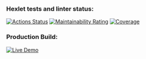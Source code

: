 ### Hexlet tests and linter status:
[![Actions Status](https://github.com/AlishaEvergreen/python-project-52/actions/workflows/hexlet-check.yml/badge.svg)](https://github.com/AlishaEvergreen/python-project-52/actions)
[![Maintainability Rating](https://sonarcloud.io/api/project_badges/measure?project=AlishaEvergreen_python-project-52&metric=sqale_rating)](https://sonarcloud.io/summary/new_code?id=AlishaEvergreen_python-project-52)
[![Coverage](https://sonarcloud.io/api/project_badges/measure?project=AlishaEvergreen_python-project-52&metric=coverage)](https://sonarcloud.io/summary/new_code?id=AlishaEvergreen_python-project-52)

### Production Build:
[![Live Demo](https://img.shields.io/badge/Live_Demo-Available-blue)](https://python-project-52-2h58.onrender.com)
